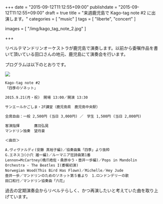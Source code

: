 +++
date = "2015-09-12T11:12:55+09:00"
publishdate = "2015-09-12T11:12:55+09:00"
draft = true
title = "来週鹿児島で Kago-tag note #2 に出演します。"
categories = [ "music" ]
tags = [ "liberte", "concert" ]

images = [ "/img/kago_tag_note_2.jpg" ]

+++

リベルテマンドリンオーケストラが鹿児島で演奏します。以前から委嘱作品を書いて頂いている田口さんの地元、鹿児島にて演奏会を行います。

プログラムは以下のとおりです。

![](/img/kago_tag_note_2.jpg)

```
Kago-tag note #2
「四季のソネット」

2015.9.21(月・祝)　開場 13:00／開演 13:30

サンエールかごしま・2F講堂（鹿児島県　鹿児島中央駅）

全席自由：一般 2,500円 (当日 3,000円) ／　学生 1,500円 (当日 2,000円)

客演指揮　　　　鷹羽弘晃
マンドリン独奏　望月豪

＜曲目＞

A.ヴィヴァルディ(安藤 真裕子編)／協奏曲集「四季」より抜粋
G.エネスコ(小穴 雄一編)／ルーマニア狂詩曲第1番
Lennon=McCartney(橋爪皓佐・桑原ゆう・壺井一歩編)／Pops in Mandolin Orchestra - The Beatles I(委嘱初演)
Norwegian Wood(This Bird Has Flown)／Michelle／Hey Jude
壺井一歩／マンドリンのためのソネット第５番より　1.ロンドンデリーの歌
田口和行／マンドリン協奏曲「六花」
```

過去の定期演奏会からリベルテらしく、かつ再演したいと考えていた曲を取り上げています。
